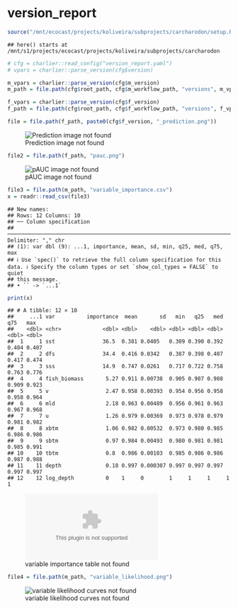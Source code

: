 version_report
================

``` r
source("/mnt/ecocast/projects/koliveira/subprojects/carcharodon/setup.R")
```

    ## here() starts at /mnt/s1/projects/ecocast/projects/koliveira/subprojects/carcharodon

``` r
# cfg = charlier::read_config("version_report.yaml")
# vpars = charlier::parse_version(cfg$version)

m_vpars = charlier::parse_version(cfg$m_version)
m_path = file.path(cfg$root_path, cfg$m_workflow_path, "versions", m_vpars[["major"]], m_vpars[["minor"]], cfg$m_version)

f_vpars = charlier::parse_version(cfg$f_version)
f_path = file.path(cfg$root_path, cfg$f_workflow_path, "versions", f_vpars[["major"]], f_vpars[["minor"]], cfg$f_version)
```

``` r
file = file.path(f_path, paste0(cfg$f_version, "_prediction.png"))
```

<figure>
<img
src="/mnt/s1/projects/ecocast/projects/koliveira/subprojects/carcharodon//workflows/forecast_workflow/versions/v01/200/v01.200.12/v01.200.12_prediction.png"
alt="Prediction image not found" />
<figcaption aria-hidden="true">Prediction image not found</figcaption>
</figure>

``` r
file2 = file.path(f_path, "pauc.png")
```

<figure>
<img
src="/mnt/s1/projects/ecocast/projects/koliveira/subprojects/carcharodon//workflows/forecast_workflow/versions/v01/200/v01.200.12/pauc.png"
alt="pAUC image not found" />
<figcaption aria-hidden="true">pAUC image not found</figcaption>
</figure>

``` r
file3 = file.path(m_path, "variable_importance.csv")
x = readr::read_csv(file3)
```

    ## New names:
    ## Rows: 12 Columns: 10
    ## ── Column specification
    ## ──────────────────────────────────────────────────────────────────────────────────────────────────────────────────────── Delimiter: "," chr
    ## (1): var dbl (9): ...1, importance, mean, sd, min, q25, med, q75, max
    ## ℹ Use `spec()` to retrieve the full column specification for this data. ℹ Specify the column types or set `show_col_types = FALSE` to quiet
    ## this message.
    ## • `` -> `...1`

``` r
print(x)
```

    ## # A tibble: 12 × 10
    ##     ...1 var          importance  mean       sd   min   q25   med   q75   max
    ##    <dbl> <chr>             <dbl> <dbl>    <dbl> <dbl> <dbl> <dbl> <dbl> <dbl>
    ##  1     1 sst               36.5  0.381 0.0405   0.309 0.390 0.392 0.404 0.407
    ##  2     2 dfs               34.4  0.416 0.0342   0.387 0.398 0.407 0.417 0.474
    ##  3     3 sss               14.9  0.747 0.0261   0.717 0.722 0.758 0.763 0.776
    ##  4     4 fish_biomass       5.27 0.911 0.00738  0.905 0.907 0.908 0.909 0.923
    ##  5     5 v                  2.47 0.958 0.00393  0.954 0.956 0.958 0.958 0.964
    ##  6     6 mld                2.18 0.963 0.00489  0.956 0.961 0.963 0.967 0.968
    ##  7     7 u                  1.26 0.979 0.00369  0.973 0.978 0.979 0.981 0.982
    ##  8     8 xbtm               1.06 0.982 0.00532  0.973 0.980 0.985 0.986 0.986
    ##  9     9 sbtm               0.97 0.984 0.00493  0.980 0.981 0.981 0.985 0.991
    ## 10    10 tbtm               0.8  0.986 0.00103  0.985 0.986 0.986 0.987 0.988
    ## 11    11 depth              0.18 0.997 0.000307 0.997 0.997 0.997 0.997 0.997
    ## 12    12 log_depth          0    1     0        1     1     1     1     1

<figure>
<embed
src="/mnt/s1/projects/ecocast/projects/koliveira/subprojects/carcharodon//workflows/modeling_workflow/versions/v01/200/v01.200.12/variable_importance.csv" />
<figcaption aria-hidden="true">variable importance table not
found</figcaption>
</figure>

``` r
file4 = file.path(m_path, "variable_likelihood.png")
```

<figure>
<img
src="/mnt/s1/projects/ecocast/projects/koliveira/subprojects/carcharodon//workflows/modeling_workflow/versions/v01/200/v01.200.12/variable_likelihood.png"
alt="variable likelihood curves not found" />
<figcaption aria-hidden="true">variable likelihood curves not
found</figcaption>
</figure>
